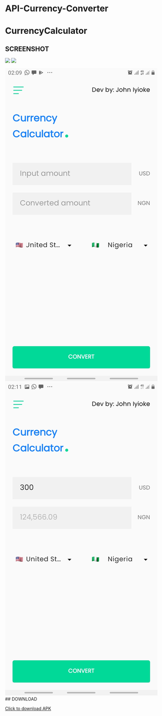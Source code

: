 # API-Currency-Converter 

# CurrencyCalculator

## SCREENSHOT

<img src="https://user-images.githubusercontent.com/39574228/154123660-27bb62f3-3303-4302-af68-681ef041f9bd.jpg" width="200"/> <img src="https://user-images.githubusercontent.com/39574228/154123956-ab26f235-45da-4738-975e-b824799c2c97.jpg" width="200"/>

<img src="https://raw.githubusercontent.com/coder-chibuzo/API-Currency-Converter/master/SCREENSHOTS/Screenshot_20220528-020923_Currency%20Calculator.jpg" />

<img src="https://raw.githubusercontent.com/coder-chibuzo/API-Currency-Converter/master/SCREENSHOTS/Screenshot_20220528-021101_Currency%20Calculator.jpg"/>
## DOWNLOAD 

<a href="https://github.com/ibrajix/CurrencyCalculator/releases/download/v1.0/currency_calculator.apk">Click to download APK</a>
